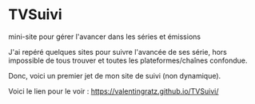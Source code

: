 # TVSuivi
mini-site pour gérer l'avancer dans les séries et émissions

J'ai repéré quelques sites pour suivre l'avancée de ses série, hors impossible de tous trouver et toutes les plateformes/chaînes confondue.

Donc, voici un premier jet de mon site de suivi (non dynamique). 

Voici le lien pour le voir : https://valentingratz.github.io/TVSuivi/ 
